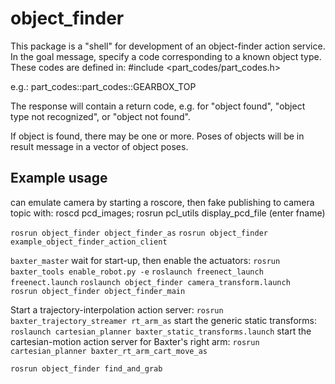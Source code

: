 # object_finder
This package is a "shell" for development of an object-finder action service.
In the goal message, specify a code corresponding to a known object type.
These codes are defined in:
#include <part_codes/part_codes.h>

e.g.: part_codes::part_codes::GEARBOX_TOP

The response will contain a return code, e.g. for "object found", "object type not recognized",
or "object not found".  

If object is found, there may be one or more.  Poses of objects will be in result message
in a vector of object poses.


## Example usage
can emulate camera by starting a roscore, then fake publishing to camera topic with:
roscd pcd_images;  rosrun pcl_utils display_pcd_file
  (enter fname)

`rosrun object_finder object_finder_as`
`rosrun object_finder example_object_finder_action_client`


`baxter_master`
wait for start-up, then enable the actuators:
`rosrun baxter_tools enable_robot.py -e`
`roslaunch freenect_launch freenect.launch`
`roslaunch object_finder camera_transform.launch`  
`rosrun object_finder object_finder_main `


Start a trajectory-interpolation action server:
`rosrun baxter_trajectory_streamer rt_arm_as`
start the generic static transforms:
`roslaunch cartesian_planner baxter_static_transforms.launch`
start the cartesian-motion action server for Baxter's right arm:
`rosrun  cartesian_planner baxter_rt_arm_cart_move_as` 

`rosrun object_finder find_and_grab`



